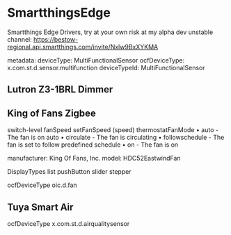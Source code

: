 # SmartthingsEdge

Smartthings Edge Drivers, try at your own risk at my alpha dev unstable channel: https://bestow-regional.api.smartthings.com/invite/Nxlw9BxXYKMA

metadata:
deviceType: MultiFunctionalSensor
ocfDeviceType: x.com.st.d.sensor.multifunction
deviceTypeId: MultiFunctionalSensor

## Lutron Z3-1BRL Dimmer

## King of Fans Zigbee
switch-level
fanSpeed
    setFanSpeed (speed)
thermostatFanMode
    • auto - The fan is on auto
    • circulate - The fan is circulating
    • followschedule - The fan is set to follow predefined schedule
    • on - The fan is on

manufacturer: King Of Fans, Inc.
model: HDC52EastwindFan


DisplayTypes
    list
    pushButton
    slider
    stepper

ocfDeviceType
oic.d.fan

## Tuya Smart Air
ocfDeviceType
    x.com.st.d.airqualitysensor



